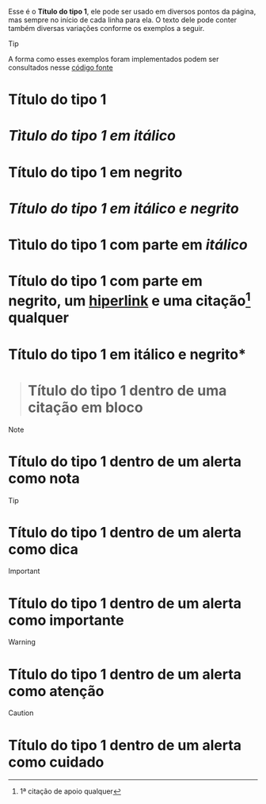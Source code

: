 Esse é o **Título do tipo 1**, ele pode ser usado em diversos pontos da página, mas sempre no início de cada linha para ela. O texto dele pode conter também diversas variações conforme os exemplos a seguir.

>[!TIP]
>A forma como esses exemplos foram implementados podem ser consultados nesse [código fonte](https://github.com/eportella/markdown-to-html-builder/tree/main/h1/README.md)

# Título do tipo 1
# *Tìtulo do tipo 1 em itálico*
# **Título do tipo 1 em negrito**
# ***Título do tipo 1 em itálico e negrito***
# Tìtulo do tipo 1 com parte em *itálico*
# Título do tipo 1 com parte em **negrito**, um [hiperlink](/README.md) e uma citação[^1] qualquer
# Título do tipo 1 em itálico e **negrito***

># Título do tipo 1 dentro de uma citação em bloco

>[!NOTE]
># Título do tipo 1 dentro de um alerta como nota

>[!TIP]
># Título do tipo 1 dentro de um alerta como dica

>[!IMPORTANT]
># Título do tipo 1 dentro de um alerta como importante

>[!WARNING]
># Título do tipo 1 dentro de um alerta como atenção

>[!CAUTION]
># Título do tipo 1 dentro de um alerta como cuidado

[^1]: 1ª citação de apoio qualquer